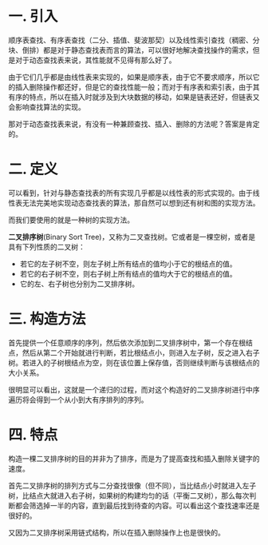# 一. 引入

顺序表查找、有序表查找（二分、插值、斐波那契）以及线性索引查找（稠密、分块、倒排）都是对于静态查找表而言的算法，可以很好地解决查找操作的需求，但是对于动态查找表来说，其性能就不见得有那么好了。

由于它们几乎都是由线性表来实现的，如果是顺序表，由于它不要求顺序，所以它的插入删除操作都还好，但是它的查找性能一般；而对于有序表和索引表，由于其有序的特点，所以在插入时就涉及到大块数据的移动，如果是链表还好，但链表又会影响查找算法的实现。

那对于动态查找表来说，有没有一种兼顾查找、插入、删除的方法呢？答案是肯定的。



# 二. 定义

可以看到，针对与静态查找表的所有实现几乎都是以线性表的形式实现的。由于线性表无法完美地实现动态查找表的算法，那自然可以想到还有树和图的实现方法。

而我们要使用的就是一种树的实现方法。

**二叉排序树**(Binary Sort Tree)，又称为二叉查找树。它或者是一棵空树，或者是具有下列性质的二叉树：

- 若它的左子树不空，则左子树上所有结点的值均小于它的根结点的值。
- 若它的右子树不空，则右子树上所有结点的值均大于它的根结点的值。
- 它的左、右子树也分别为二叉排序树。



# 三. 构造方法

首先提供一个任意顺序的序列，然后依次添加到二叉排序树中，第一个存在根结点，然后从第二个开始就进行判断，若比根结点小，则进入左子树，反之进入右子树。若进入的子树根结点为空，则在该位置上保存值，否则继续判断与该根结点的大小关系。

很明显可以看出，这就是一个递归的过程，而对这个构造好的二叉排序树进行中序遍历将会得到一个从小到大有序排列的序列。



# 四. 特点

构造一棵二叉排序树的目的并非为了排序，而是为了提高查找和插入删除关键字的速度。

首先二叉排序树的排列方式与二分查找很像（但不同），当比结点小时就进入左子树，比结点大就进入右子树，如果树的构建均匀的话（平衡二叉树），那么每次判断都会筛选掉一半的内容，直到最后找到待查的内容。可以看出这个查找速率还是很好的。

又因为二叉排序树采用链式结构，所以在插入删除操作上也是很快的。
